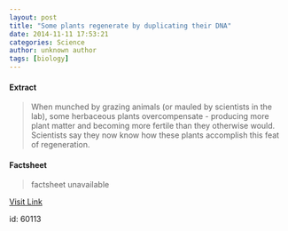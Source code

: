 ```yaml
---
layout: post
title: "Some plants regenerate by duplicating their DNA"
date: 2014-11-11 17:53:21
categories: Science
author: unknown author
tags: [biology]
---
```



#### Extract
>When munched by grazing animals (or mauled by scientists in the lab), some herbaceous plants overcompensate - producing more plant matter and becoming more fertile than they otherwise would. Scientists say they now know how these plants accomplish this feat of regeneration.

#### Factsheet
>factsheet unavailable

[Visit Link](http://phys.org/news334932790.html)

id:   60113
